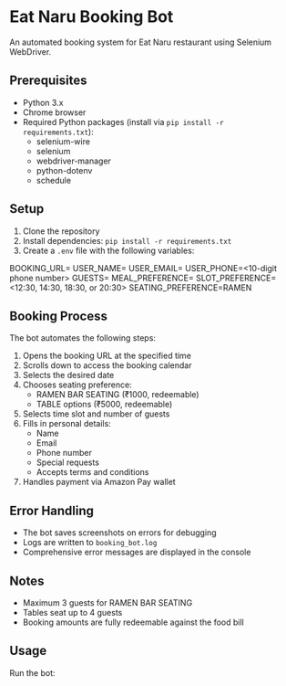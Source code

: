 # Eat Naru Booking Bot

An automated booking system for Eat Naru restaurant using Selenium WebDriver.

## Prerequisites

- Python 3.x
- Chrome browser
- Required Python packages (install via `pip install -r requirements.txt`):
  - selenium-wire
  - selenium
  - webdriver-manager
  - python-dotenv
  - schedule

## Setup

1. Clone the repository
2. Install dependencies: `pip install -r requirements.txt`
3. Create a `.env` file with the following variables:


BOOKING_URL=<restaurant booking URL>
USER_NAME=<your name>
USER_EMAIL=<your email>
USER_PHONE=<10-digit phone number>
GUESTS=<number of guests>
MEAL_PREFERENCE=<LUNCH or DINNER>
SLOT_PREFERENCE=<12:30, 14:30, 18:30, or 20:30>
SEATING_PREFERENCE=RAMEN



## Booking Process

The bot automates the following steps:

1. Opens the booking URL at the specified time
2. Scrolls down to access the booking calendar
3. Selects the desired date
4. Chooses seating preference:
   - RAMEN BAR SEATING (₹1000, redeemable)
   - TABLE options (₹5000, redeemable)
5. Selects time slot and number of guests
6. Fills in personal details:
   - Name
   - Email
   - Phone number
   - Special requests
   - Accepts terms and conditions
7. Handles payment via Amazon Pay wallet

## Error Handling

- The bot saves screenshots on errors for debugging
- Logs are written to `booking_bot.log`
- Comprehensive error messages are displayed in the console

## Notes

- Maximum 3 guests for RAMEN BAR SEATING
- Tables seat up to 4 guests
- Booking amounts are fully redeemable against the food bill

## Usage

Run the bot:

